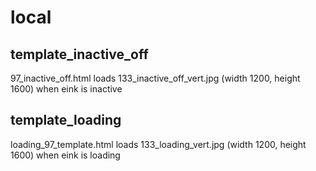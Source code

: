 # local

## template_inactive_off
97_inactive_off.html loads 133_inactive_off_vert.jpg (width 1200, height 1600) when eink is inactive

## template_loading
loading_97_template.html loads 133_loading_vert.jpg (width 1200, height 1600) when eink is loading
